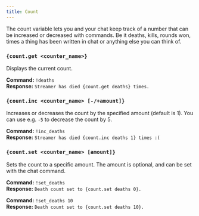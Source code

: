```yaml
---
title: Count
---
```


The count variable lets you and your chat keep track of a number that can be increased or decreased with commands.
Be it deaths, kills, rounds won, times a thing has been written in chat or anything else you can think of.

### `{count.get <counter_name>}`

Displays the current count.

**Command:** `!deaths`  
**Response:** `Streamer has died {count.get deaths} times.`

### `{count.inc <counter_name> [-/+amount]}`

Increases or decreases the count by the specified amount (default is 1).
You can use e.g. `-5` to decrease the count by 5.

**Command:** `!inc_deaths`  
**Response:** `Streamer has died {count.inc deaths 1} times :(`

### `{count.set <counter_name> [amount]}`

Sets the count to a specific amount.
The amount is optional, and can be set with the chat command.

**Command:** `!set_deaths`   
**Response:** `Death count set to {count.set deaths 0}.`

**Command:** `!set_deaths 10`   
**Response:** `Death count set to {count.set deaths 10}.`
